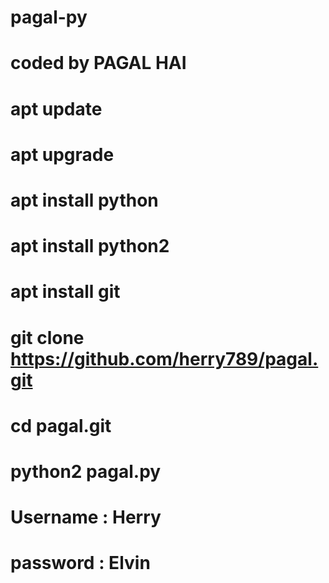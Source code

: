 # pagal-py
# coded by PAGAL HAI 
# apt update 
# apt upgrade 
# apt install python 
# apt install python2 
# apt install git 
# git clone https://github.com/herry789/pagal.git
# cd pagal.git
# python2 pagal.py 
# Username : Herry 
# password : Elvin
